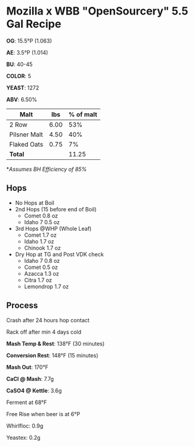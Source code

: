 # Mozilla x WBB "OpenSourcery" 5.5 Gal Recipe

**OG**: 15.5°P (1.063)

**AE**: 3.5°P (1.014)

**BU**: 40-45

**COLOR**: 5

**YEAST**: 1272

**ABV**: 6.50%


Malt | lbs  | % of malt
--- | --- | ---
2 Row  | 6.00  | 53%
Pilsner Malt  | 4.50  | 40%
Flaked Oats  | 0.75  | 7%
**Total** | | 11.25

**Assumes BH Efficiency of 85%*
		
## Hops

* No Hops at Boil
* 2nd Hops (15 before end of Boil)
	* Comet 0.8 oz
	* Idaho 7 0.5 oz
* 3rd Hops @WHP (Whole Leaf)
	* Comet 1.7 oz
	* Idaho 1.7 oz
	* Chinook 1.7 oz	
* Dry Hop at TG and Post VDK check
	* Idaho 7 0.8 oz
	* Comet 	0.5 oz
	* Azacca 	1.3 oz
	* Citra 	1.7 oz
	* Lemondrop 	1.7 oz

## Process

Crash after 24 hours hop contact 

Rack off after min 4 days cold 	

**Mash Temp & Rest**: 138°F (30 minutes)

**Conversion Rest**: 148°F (15 minutes)

**Mash Out**: 170°F

**CaCl @ Mash**: 7.7g

**CaSO4 @ Kettle**: 3.6g

Ferment at 68°F

Free Rise when beer is at 6°P

Whirlfloc: 0.9g

Yeastex: 0.2g
